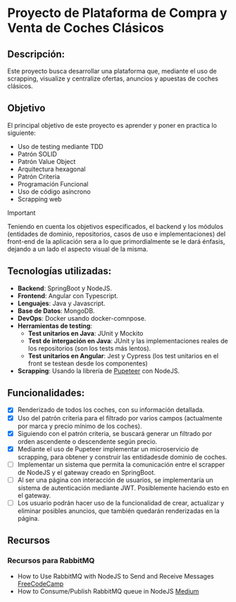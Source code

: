 # Proyecto de Plataforma de Compra y Venta de Coches Clásicos

## Descripción:

Este proyecto busca desarrollar una plataforma que, mediante el uso de scrapping, visualize y centralize ofertas, anuncios y apuestas de coches clásicos.

## Objetivo

El principal objetivo de este proyecto es aprender y poner en practica lo siguiente:

- Uso de testing mediante TDD
- Patrón SOLID
- Patrón Value Object
- Arquitectura hexagonal
- Patrón Criteria
- Programación Funcional
- Uso de código asíncrono
- Scrapping web

> [!IMPORTANT]
> Teniendo en cuenta los objetivos especificados, el backend y los módulos (entidades de dominio, repositorios, casos de uso e implementaciones) del front-end de la aplicación sera a lo que primordialmente se le dará énfasis, dejando a un lado el aspecto visual de la misma.

## Tecnologías utilizadas:

- <strong>Backend</strong>: SpringBoot y NodeJS.
- <strong>Frontend</strong>: Angular con Typescript.
- <strong>Lenguajes</strong>: Java y Javascript.
- <strong>Base de Datos</strong>: MongoDB.
- <strong>DevOps</strong>: Docker usando docker-comnpose.
- <strong>Herramientas de testing</strong>:
  - <strong>Test unitarios en Java</strong>: JUnit y Mockito
  - <strong>Test de intergación en Java</strong>: JUnit y las implementaciones reales de los repositorios (son los tests más lentos).
  - <strong>Test unitarios en Angular</strong>: Jest y Cypress (los test unitarios en el front se testean desde los componentes)
- <strong>Scrapping</strong>: Usando la librería de [Pupeteer](https://pptr.dev/) con NodeJS.

## Funcionalidades:

- [x] Renderizado de todos los coches, con su información detallada.
- [x] Uso del patrón criteria para el filtrado por varios campos (actualmente por marca y precio mínimo de los coches).
- [x] Siguiendo con el patrón criteria, se buscará generar un filtrado por orden ascendente o descendente según precio.
- [x] Mediante el uso de Pupeteer implementar un microservicio de scrapping, para obtener y construir las entidadesde dominio de coches. 
- [ ] Implementar un sistema que permita la comunicación entre el scrapper de NodeJS y el gateway creado en SpringBoot.
- [ ] Al ser una página con interacción de usuarios, se implementaría un sistema de autenticación mediante JWT. Posiblemente haciendo esto en el gateway.
- [ ] Los usuario podrán hacer uso de la funcionalidad de crear, actualizar y eliminar posibles anuncios, que también quedarán renderizadas en la página.

## Recursos 
### Recursos para RabbitMQ
- How to Use RabbitMQ with NodeJS to Send and Receive Messages [FreeCodeCamp](https://www.freecodecamp.org/news/how-to-use-rabbitmq-with-nodejs/)
- How to Consume/Publish RabbitMQ queue in NodeJS [Medium](https://medium.com/@rafael.guzman/how-to-consume-publish-rabbitmq-message-in-nodejs-cb68b5a6484c)
